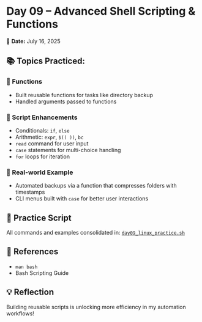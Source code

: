 # Day 09 – Advanced Shell Scripting & Functions
📅 **Date:** July 16, 2025

## 📚 Topics Practiced:
### 🔹 Functions
- Built reusable functions for tasks like directory backup
- Handled arguments passed to functions

### 🔹 Script Enhancements
- Conditionals: `if`, `else`
- Arithmetic: `expr`, `$(( ))`, `bc`
- `read` command for user input
- `case` statements for multi-choice handling
- `for` loops for iteration

### 🔹 Real-world Example
- Automated backups via a function that compresses folders with timestamps
- CLI menus built with `case` for better user interactions

## 🧩 Practice Script
All commands and examples consolidated in:
[`day09_linux_practice.sh`](./day09_linux_practice.sh)

## 🔗 References
- `man bash`
- Bash Scripting Guide

## 💡 Reflection
Building reusable scripts is unlocking more efficiency in my automation workflows!
